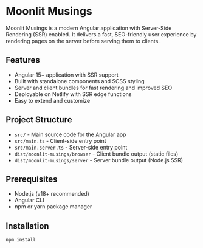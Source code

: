 # Moonlit Musings

Moonlit Musings is a modern Angular application with Server-Side Rendering (SSR) enabled. It delivers a fast, SEO-friendly user experience by rendering pages on the server before serving them to clients.

## Features

- Angular 15+ application with SSR support
- Built with standalone components and SCSS styling
- Server and client bundles for fast rendering and improved SEO
- Deployable on Netlify with SSR edge functions
- Easy to extend and customize

## Project Structure

- `src/` - Main source code for the Angular app  
- `src/main.ts` - Client-side entry point  
- `src/main.server.ts` - Server-side entry point  
- `dist/moonlit-musings/browser` - Client bundle output (static files)  
- `dist/moonlit-musings/server` - Server bundle output (Node.js SSR)  

## Prerequisites

- Node.js (v18+ recommended)  
- Angular CLI  
- npm or yarn package manager  

## Installation

```bash
npm install
